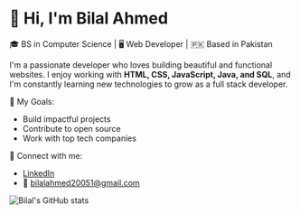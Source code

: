 # 👋 Hi, I'm Bilal Ahmed

🎓 BS in Computer Science | 🖥️ Web Developer | 🇵🇰 Based in Pakistan

I'm a passionate developer who loves building beautiful and functional websites. I enjoy working with **HTML, CSS, JavaScript, Java, and SQL**, and I'm constantly learning new technologies to grow as a full stack developer.

🌟 My Goals:
- Build impactful projects
- Contribute to open source
- Work with top tech companies

🔗 Connect with me:
- [LinkedIn](https://www.linkedin.com/in/bilal-ahmed-b70339292)
- 📧 bilalahmed20051@gmail.com

<!-- GitHub Stats (Optional) -->
![Bilal's GitHub stats](https://github-readme-stats.vercel.app/api?username=bilalahmed2005&show_icons=true&theme=radical)

